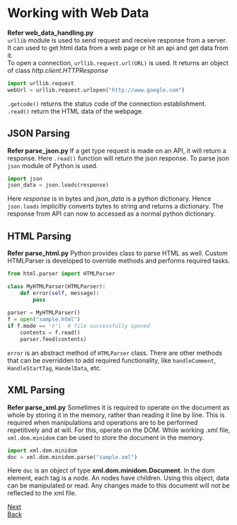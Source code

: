 # Working with Web Data
**Refer web_data_handling.py**  
```urllib``` module is used to send request and receive response from a server. It can used to get html data
from a web page or hit an api and get data from it.  
To open a connection, ```urllib.request.url(URL)``` is used. It returns an object
 of class *http.client.HTTPResponse*
```python
import urllib.request
webUrl = urllib.request.urlopen("http://www.google.com")
```

```.getcode()``` returns the status code of the connection establishment.  
```.read()``` return the HTML data of the webpage.  
## JSON Parsing
**Refer parse_json.py**
If a get type request is made on an API, it will return a response. Here ```.read()``` function will
return the json response. To parse json ```json``` module of Python is used.
```python
import json
json_data = json.loads(response)
```
Here *response* is in bytes and *json_data* is a python dictionary. Hence ```json.loads```
implicitly converts bytes to string and returns a dictionary. The response from API
can now to accessed as a normal python dictionary.

## HTML Parsing
**Refer parse_html.py**
Python provides class to parse HTML as well. Custom HTMLParser is developed to override methods and performs
required tasks.
```python
from html.parser import HTMLParser

class MyHTMLParser(HTMLParser):
    def error(self, message):
        pass
        
parser = MyHTMLParser()
f = open("sample.html")
if f.mode == 'r':  # file successfully opened
    contents = f.read()
    parser.feed(contents)

```
```error``` is an abstract method of ```HTMLParser``` class. There are other methods that can be overridden
to add required functionality, like ```handleComment```, ```HandleStartTag```, ```HandelData```, etc. 

## XML Parsing
**Refer parse_xml.py**
Sometimes it is required to operate on the document as whole
by storing it in the memory, rather than reading it line by line. This is required
when manipulations and operations are to be performed repetitively and at will. For this, 
operate on the DOM. While working .xml file, ```xml.dom.minidom``` can be used to store the
document in the memory.
```python
import xml.dom.minidom
doc = xml.dom.minidom.parse("sample.xml")
```
Here ```doc``` is an object of type **xml.dom.minidom.Document**. In the dom element, each tag is a node. An nodes 
have children. Using this object, data can be manipulated or read. Any changes made to this document will not be
reflected to the xml file.

[Next](oop_1.md)  
[Back](/README.md)
